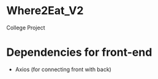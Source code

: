 # Where2Eat_V2
College Project

# Dependencies for front-end

- Axios (for connecting front with back)
